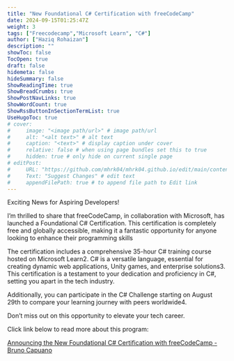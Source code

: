 ```yaml
---
title: "New Foundational C# Certification with freeCodeCamp"
date: 2024-09-15T01:25:47Z
weight: 3
tags: ["Freecodecamp","Microsoft Learn", "C#"]
author: ["Haziq Rohaizan"]
description: ""
showToc: false
TocOpen: true
draft: false
hidemeta: false
hideSummary: false
ShowReadingTime: true
ShowBreadCrumbs: true
ShowPostNavLinks: true
ShowWordCount: true
ShowRssButtonInSectionTermList: true
UseHugoToc: true
# cover:
#     image: "<image path/url>" # image path/url
#     alt: "<alt text>" # alt text
#     caption: "<text>" # display caption under cover
#     relative: false # when using page bundles set this to true
#     hidden: true # only hide on current single page
# editPost:
#     URL: "https://github.com/mhrk04/mhrk04.github.io/edit/main/content/"
#     Text: "Suggest Changes" # edit text
#     appendFilePath: true # to append file path to Edit link
---
```


Exciting News for Aspiring Developers!

I’m thrilled to share that freeCodeCamp, in collaboration with Microsoft, has launched a Foundational C# Certification. This certification is completely free and globally accessible, making it a fantastic opportunity for anyone looking to enhance their programming skills


The certification includes a comprehensive 35-hour C# training course hosted on Microsoft Learn2. C# is a versatile language, essential for creating dynamic web applications, Unity games, and enterprise solutions3. This certification is a testament to your dedication and proficiency in C#, setting you apart in the tech industry.

Additionally, you can participate in the C# Challenge starting on August 29th to compare your learning journey with peers worldwide4.

Don’t miss out on this opportunity to elevate your tech career.

Click link below to read more about this program:

[Announcing the New Foundational C# Certification with freeCodeCamp - Bruno Capuano](https://techcommunity.microsoft.com/t5/educator-developer-blog/announcing-the-new-foundational-c-certification-with/ba-p/3908818?wt.mc_id=studentamb_405585)